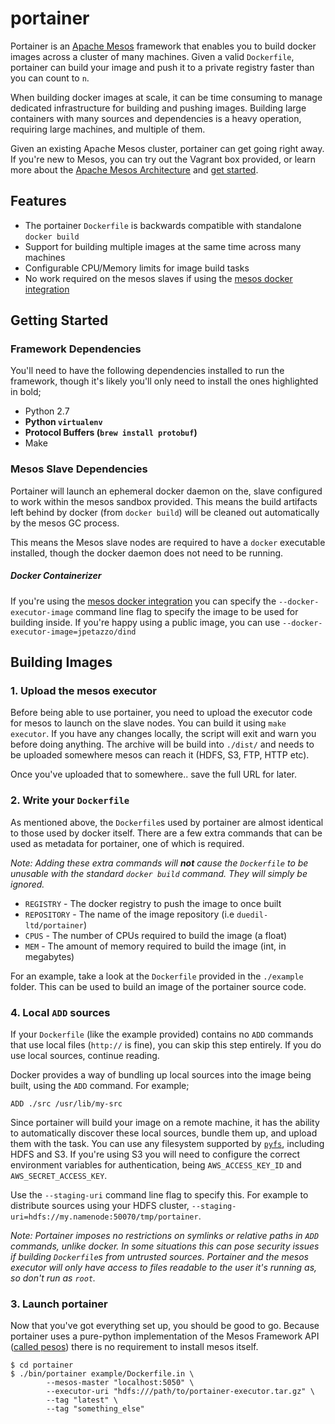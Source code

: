 
# portainer

Portainer is an [Apache Mesos](http://mesos.apache.org) framework that enables you to build docker images across a cluster of many machines. Given a valid `Dockerfile`, portainer can build your image and push it to a private registry faster than you can count to `n`.

When building docker images at scale, it can be time consuming to manage dedicated infrastructure for building and pushing images. Building large containers with many sources and dependencies is a heavy operation, requiring large machines, and multiple of them.

Given an existing Apache Mesos cluster, portainer can get going right away. If you're new to Mesos, you can try out the Vagrant box provided, or learn more about the [Apache Mesos Architecture](http://mesos.apache.org/documentation/latest/mesos-architecture/) and [get started](http://mesos.apache.org/gettingstarted/).

## Features

- The portainer `Dockerfile` is backwards compatible with standalone `docker build`
- Support for building multiple images at the same time across many machines
- Configurable CPU/Memory limits for image build tasks
- No work required on the mesos slaves if using the [mesos docker integration](http://mesos.apache.org/documentation/latest/docker-containerizer/)

## Getting Started

### Framework Dependencies

You'll need to have the following dependencies installed to run the framework, though it's likely you'll only need to install the ones highlighted in bold;

- Python 2.7
- **Python `virtualenv`**
- **Protocol Buffers (`brew install protobuf`)**
- Make

### Mesos Slave Dependencies

Portainer will launch an ephemeral docker daemon on the, slave configured to work within the mesos sandbox provided. This means the build artifacts left behind by docker (from `docker build`) will be cleaned out automatically by the mesos GC process.

This means the Mesos slave nodes are required to have a `docker` executable installed, though the docker daemon does not need to be running.

##### Docker Containerizer

If you're using the [mesos docker integration](http://mesos.apache.org/documentation/latest/docker-containerizer/) you can specify the `--docker-executor-image` command line flag to specify the image to be used for building inside. If you're happy using a public image, you can use `--docker-executor-image=jpetazzo/dind`

## Building Images

### 1. Upload the mesos executor

Before being able to use portainer, you need to upload the executor code for mesos to launch on the slave nodes. You can build it using `make executor`. If you have any changes locally, the script will exit and warn you before doing anything. The archive will be build into `./dist/` and needs to be uploaded somewhere mesos can reach it (HDFS, S3, FTP, HTTP etc).

Once you've uploaded that to somewhere.. save the full URL for later.

### 2. Write your `Dockerfile`

As mentioned above, the `Dockerfile`s used by portainer are almost identical to those used by docker itself. There are a few extra commands that can be used as metadata for portainer, one of which is required.

*Note: Adding these extra commands will **not** cause the `Dockerfile` to be unusable with the standard `docker build` command. They will simply be ignored.*

- `REGISTRY` - The docker registry to push the image to once built
- `REPOSITORY` - The name of the image repository (i.e `duedil-ltd/portainer`)
- `CPUS` - The number of CPUs required to build the image (a float)
- `MEM` - The amount of memory required to build the image (int, in megabytes)

For an example, take a look at the `Dockerfile` provided in the `./example` folder. This can be used to build an image of the portainer source code.

### 4. Local `ADD` sources

If your `Dockerfile` (like the example provided) contains no `ADD` commands that use local files (`http://` is fine), you can skip this step entirely. If you do use local sources, continue reading.

Docker provides a way of bundling up local sources into the image being built, using the `ADD` command. For example;

```
ADD ./src /usr/lib/my-src
```

Since portainer will build your image on a remote machine, it has the ability to automatically discover these local sources, bundle them up, and upload them with the task. You can use any filesystem supported by [`pyfs`](github.com/duedil-ltd/pyfilesystem), including HDFS and S3. If you're using S3 you will need to configure the correct environment variables for authentication, being `AWS_ACCESS_KEY_ID` and `AWS_SECRET_ACCESS_KEY`.

Use the `--staging-uri` command line flag to specify this. For example to distribute sources using your HDFS cluster, `--staging-uri=hdfs://my.namenode:50070/tmp/portainer`.

*Note: Portainer imposes no restrictions on symlinks or relative paths in `ADD` commands, unlike docker. In some situations this can pose security issues if building `Dockerfile`s from untrusted sources. Portainer and the mesos executor will only have access to files readable to the user it's running as, so don't run as `root`.*

### 3. Launch portainer

Now that you've got everything set up, you should be good to go. Because portainer uses a pure-python implementation of the Mesos Framework API ([called pesos](http://github.com/wickman/pesos)) there is no requirement to install mesos itself.

```
$ cd portainer
$ ./bin/portainer example/Dockerfile.in \
        --mesos-master "localhost:5050" \
        --executor-uri "hdfs:///path/to/portainer-executor.tar.gz" \
        --tag "latest" \
        --tag "something_else"
```
